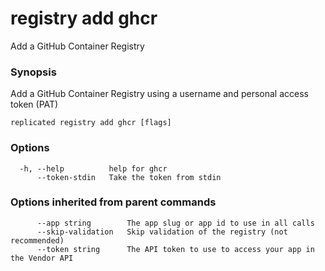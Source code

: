 # registry add ghcr

Add a GitHub Container Registry

### Synopsis

Add a GitHub Container Registry using a username and personal access token (PAT)

```
replicated registry add ghcr [flags]
```

### Options

```
  -h, --help          help for ghcr
      --token-stdin   Take the token from stdin
```

### Options inherited from parent commands

```
      --app string        The app slug or app id to use in all calls
      --skip-validation   Skip validation of the registry (not recommended)
      --token string      The API token to use to access your app in the Vendor API
```

